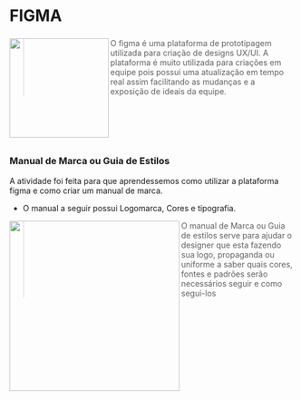 # FIGMA

###
<a href="https://www.figma.com">
<img align="left" height="175" src="https://cdn4.iconfinder.com/data/icons/logos-brands-in-colors/3000/figma-logo-512.png" /> </a>

>O figma é uma plataforma de prototipagem utilizada para criação de designs UX/UI. A plataforma é muito utilizada para criações em equipe pois possui uma atualização em tempo real assim facilitando as mudanças e a exposição de ideais da equipe.
<br>
<br>
<br>

# 

### Manual de Marca ou Guia de Estilos ###

A atividade foi feita para que aprendessemos como utilizar a plataforma figma e como criar um manual de marca.
* O manual a seguir possui Logomarca, Cores e tipografia.

<img align="left" height="300" src="https://github.com/user-attachments/assets/085331f7-cf32-4169-92cd-a333d7d4de8d" />

>O manual de Marca ou Guia de estilos serve para ajudar o designer que esta fazendo sua logo, propaganda ou uniforme a saber quais cores, fontes e padrões serão necessários seguir e como segui-los
